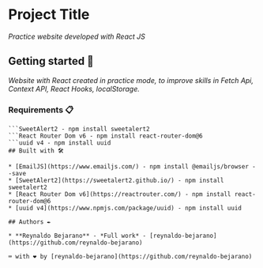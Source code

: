 # Project Title

_Practice website developed with React JS_

## Getting started 🚀

_Website with React created in practice mode, to improve skills in Fetch Api, Context API, React Hooks, localStorage._

### Requirements 📋

```EmailJS - npm install @emailjs/browser --save
```SweetAlert2 - npm install sweetalert2
```React Router Dom v6 - npm install react-router-dom@6
```uuid v4 - npm install uuid
## Built with 🛠️

* [EmailJS](https://www.emailjs.com/) - npm install @emailjs/browser --save
* [SweetAlert2](https://sweetalert2.github.io/) - npm install sweetalert2
* [React Router Dom v6](https://reactrouter.com/) - npm install react-router-dom@6
* [uuid v4](https://www.npmjs.com/package/uuid) - npm install uuid

## Authors ✒️

* **Reynaldo Bejarano** - *Full work* - [reynaldo-bejarano](https://github.com/reynaldo-bejarano)

⌨️ with ❤️ by [reynaldo-bejarano](https://github.com/reynaldo-bejarano)
